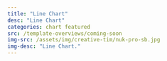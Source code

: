 ```yaml
---
title: "Line Chart"
desc: "Line Chart"
categories: chart featured
src: /template-overviews/coming-soon
img-src: /assets/img/creative-tim/nuk-pro-sb.jpg
img-desc: "Line Chart."
---
```

